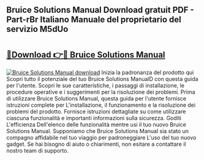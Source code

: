 ## Bruice Solutions Manual Download gratuit PDF - Part-rBr Italiano Manuale del proprietario del servizio M5dUo

# <h2><a href="http://dfd640.blite.top/?on=Bruice+Solutions+Manual">🔗Download 👉🔴 Bruice Solutions Manual</a></h2>

[![Bruice Solutions Manual download](https://i.imgur.com/lujVjoI.png)](http://dfd640.blite.top/?on=Bruice+Solutions+Manual)
Inizia la padronanza del prodotto qui Scopri tutto il potenziale del tuo Bruice Solutions ManualD con questa guida per l'utente. Scopri le sue caratteristiche, i passaggi di installazione, le procedure operative e i suggerimenti per la risoluzione dei problemi. Prima di utilizzare Bruice Solutions Manual, questa guida per l'utente fornisce istruzioni complete per L'installazione, il funzionamento e la risoluzione dei problemi del prodotto. Fornisce istruzioni dettagliate su come utilizzare ciascuna funzionalità e importanti informazioni sulla sicurezza. Goditi L'efficienza Dell'elenco delle funzionalità mentre usi il tuo nuovo Bruice Solutions Manual. Supponiamo che Bruice Solutions Manual sia stato un compagno affidabile nel tuo viaggio per padroneggiare L'uso del tuo nuovo gadget. Se hai bisogno di aiuto o chiarimenti, non esitare a contattare il nostro team di supporto.
